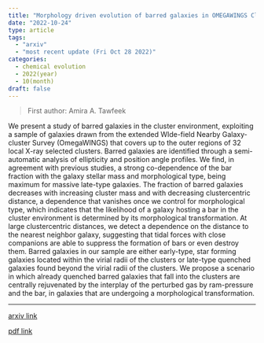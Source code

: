 ```yaml
---
title: "Morphology driven evolution of barred galaxies in OMEGAWINGS Clusters"
date: "2022-10-24"
type: article
tags:
  - "arxiv"
  - "most recent update (Fri Oct 28 2022)"
categories:
  - chemical evolution
  - 2022(year)
  - 10(month)
draft: false
---
```


> First author: Amira A. Tawfeek

 We present a study of barred galaxies in the cluster environment, exploiting
a sample of galaxies drawn from the extended WIde-field Nearby Galaxy-cluster
Survey (OmegaWINGS) that covers up to the outer regions of 32 local X-ray
selected clusters. Barred galaxies are identified through a semi-automatic
analysis of ellipticity and position angle profiles. We find, in agreement with
previous studies, a strong co-dependence of the bar fraction with the galaxy
stellar mass and morphological type, being maximum for massive late-type
galaxies. The fraction of barred galaxies decreases with increasing cluster
mass and with decreasing clustercentric distance, a dependence that vanishes
once we control for morphological type, which indicates that the likelihood of
a galaxy hosting a bar in the cluster environment is determined by its
morphological transformation. At large clustercentric distances, we detect a
dependence on the distance to the nearest neighbor galaxy, suggesting that
tidal forces with close companions are able to suppress the formation of bars
or even destroy them. Barred galaxies in our sample are either early-type, star
forming galaxies located within the virial radii of the clusters or late-type
quenched galaxies found beyond the virial radii of the clusters. We propose a
scenario in which already quenched barred galaxies that fall into the clusters
are centrally rejuvenated by the interplay of the perturbed gas by ram-pressure
and the bar, in galaxies that are undergoing a morphological transformation.

---
[arxiv link](http://arxiv.org/abs/2210.13580v1)

[pdf link](http://arxiv.org/pdf/2210.13580v1)